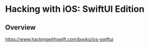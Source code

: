 # Hacking with iOS: SwiftUI Edition


## Overview

https://www.hackingwithswift.com/books/ios-swiftui
